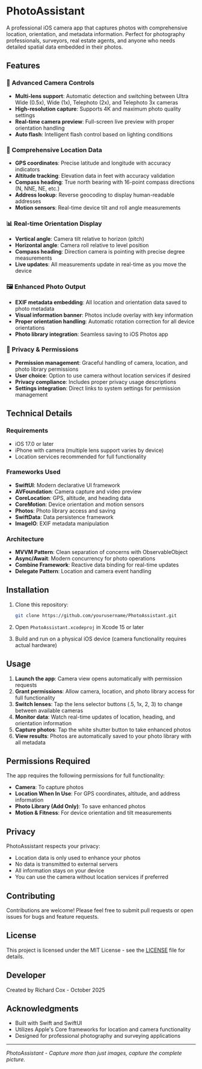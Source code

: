 # PhotoAssistant

A professional iOS camera app that captures photos with comprehensive location, orientation, and metadata information. Perfect for photography professionals, surveyors, real estate agents, and anyone who needs detailed spatial data embedded in their photos.

## Features

### 📸 Advanced Camera Controls
- **Multi-lens support**: Automatic detection and switching between Ultra Wide (0.5x), Wide (1x), Telephoto (2x), and Telephoto 3x cameras
- **High-resolution capture**: Supports 4K and maximum photo quality settings
- **Real-time camera preview**: Full-screen live preview with proper orientation handling
- **Auto flash**: Intelligent flash control based on lighting conditions

### 🧭 Comprehensive Location Data
- **GPS coordinates**: Precise latitude and longitude with accuracy indicators
- **Altitude tracking**: Elevation data in feet with accuracy validation
- **Compass heading**: True north bearing with 16-point compass directions (N, NNE, NE, etc.)
- **Address lookup**: Reverse geocoding to display human-readable addresses
- **Motion sensors**: Real-time device tilt and roll angle measurements

### 📊 Real-time Orientation Display
- **Vertical angle**: Camera tilt relative to horizon (pitch)
- **Horizontal angle**: Camera roll relative to level position
- **Compass heading**: Direction camera is pointing with precise degree measurements
- **Live updates**: All measurements update in real-time as you move the device

### 🖼️ Enhanced Photo Output
- **EXIF metadata embedding**: All location and orientation data saved to photo metadata
- **Visual information banner**: Photos include overlay with key information
- **Proper orientation handling**: Automatic rotation correction for all device orientations
- **Photo library integration**: Seamless saving to iOS Photos app

### 🔐 Privacy & Permissions
- **Permission management**: Graceful handling of camera, location, and photo library permissions
- **User choice**: Option to use camera without location services if desired
- **Privacy compliance**: Includes proper privacy usage descriptions
- **Settings integration**: Direct links to system settings for permission management

## Technical Details

### Requirements
- iOS 17.0 or later
- iPhone with camera (multiple lens support varies by device)
- Location services recommended for full functionality

### Frameworks Used
- **SwiftUI**: Modern declarative UI framework
- **AVFoundation**: Camera capture and video preview
- **CoreLocation**: GPS, altitude, and heading data
- **CoreMotion**: Device orientation and motion sensors
- **Photos**: Photo library access and saving
- **SwiftData**: Data persistence framework
- **ImageIO**: EXIF metadata manipulation

### Architecture
- **MVVM Pattern**: Clean separation of concerns with ObservableObject
- **Async/Await**: Modern concurrency for photo operations
- **Combine Framework**: Reactive data binding for real-time updates
- **Delegate Pattern**: Location and camera event handling

## Installation

1. Clone this repository:
   ```bash
   git clone https://github.com/yourusername/PhotoAssistant.git
   ```

2. Open `PhotoAssistant.xcodeproj` in Xcode 15 or later

3. Build and run on a physical iOS device (camera functionality requires actual hardware)

## Usage

1. **Launch the app**: Camera view opens automatically with permission requests
2. **Grant permissions**: Allow camera, location, and photo library access for full functionality
3. **Switch lenses**: Tap the lens selector buttons (.5, 1x, 2, 3) to change between available cameras
4. **Monitor data**: Watch real-time updates of location, heading, and orientation information
5. **Capture photos**: Tap the white shutter button to take enhanced photos
6. **View results**: Photos are automatically saved to your photo library with all metadata

## Permissions Required

The app requires the following permissions for full functionality:

- **Camera**: To capture photos
- **Location When In Use**: For GPS coordinates, altitude, and address information
- **Photo Library (Add Only)**: To save enhanced photos
- **Motion & Fitness**: For device orientation and tilt measurements

## Privacy

PhotoAssistant respects your privacy:
- Location data is only used to enhance your photos
- No data is transmitted to external servers
- All information stays on your device
- You can use the camera without location services if preferred

## Contributing

Contributions are welcome! Please feel free to submit pull requests or open issues for bugs and feature requests.

## License

This project is licensed under the MIT License - see the [LICENSE](LICENSE) file for details.

## Developer

Created by Richard Cox - October 2025

## Acknowledgments

- Built with Swift and SwiftUI
- Utilizes Apple's Core frameworks for location and camera functionality
- Designed for professional photography and surveying applications

---

*PhotoAssistant - Capture more than just images, capture the complete picture.*